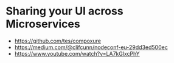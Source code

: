 # Sharing your UI across Microservices

- https://github.com/tes/compoxure
- https://medium.com/@clifcunn/nodeconf-eu-29dd3ed500ec
- https://www.youtube.com/watch?v=LA7kGlxcPhY
